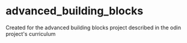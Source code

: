 # advanced_building_blocks
Created for the advanced building blocks project described in the odin project's curriculum
